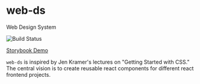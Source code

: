 # web-ds 
Web Design System

![Build Status](https://github.com/mmncit/web-ds/actions/workflows/gh-page-deployment.yml/badge.svg?branch=master)

[Storybook Demo](https://mmncit.github.io/web-ds)

`web-ds` is inspired by Jen Kramer's lectures on "Getting Started with CSS." The central vision is to create reusable react components for different react frontend projects.
